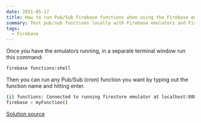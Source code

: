 ```yaml
---
date: 2021-05-17
title: How to run Pub/Sub Firebase functions when using the Firebase emulators
summary: Test pub/sub functions locally with Firebase emulators and Firebase shell
tags:
  - Firebase
---
```


Once you have the emulators running, in a separate terminal window run this command:

```bash
firebase functions:shell
```

Then you can run any Pub/Sub (cron) function you want by typing out the function name and hitting enter.

```bash
(i) functions: Connected to running firestore emulator at localhost:8080, calls to this service will affect the emulator
firebase > myFunction()

```

[Solution source](https://firebase.google.com/docs/functions/local-shell7)
